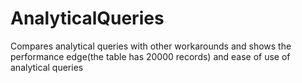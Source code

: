 # AnalyticalQueries
Compares analytical queries with other workarounds and shows the performance edge(the table has 20000 records) and ease of use of analytical queries 
